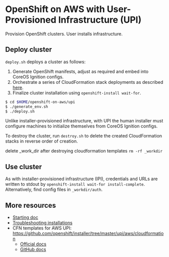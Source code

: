# OpenShift on AWS with User-Provisioned Infrastructure (UPI)

Provision OpenShift clusters. User installs infrastructure.

## Deploy cluster

`deploy.sh` deploys a cluster as follows:

1. Generate OpenShift manifests, adjust as required and embed into CoreOS Ignition configs.
2. Orchestrate a series of CloudFormation stack deployments as described
   [here](https://github.com/openshift/installer/tree/master/upi/aws/cloudformation).
3. Finalize cluster installation using `openshift-install wait-for`.

```bash
$ cd $HOME/openshift-on-aws/upi
$ ./generate_env.sh  
$ ./deploy.sh
```

Unlike installer-provisioned infrastructure, with UPI the human installer must
configure machines to initialize themselves from CoreOS Ignition configs.

To destroy the cluster, run `destroy.sh` to delete the created CloudFormation
stacks in reverse order of creation.

delete _work_dir after destroying cloudformation templates `rm -rf _workdir`

## Use cluster

As with installer-provisioned infrastructure (IPI), credentials and URLs are
written to stdout by `openshift-install wait-for install-complete`.
Alternatively, find config files in `_workdir/auth`.

## More resources

- [Starting doc](https://docs.openshift.com/container-platform/4.13/installing/installing_aws/installing-aws-user-infra.html)
- [Troubleshooting installations](https://docs.openshift.com/container-platform/4.13/support/troubleshooting/troubleshooting-installations.html)
- CFN templates for AWS UPI: <https://github.com/openshift/installer/tree/master/upi/aws/cloudformation>
    - [Official docs](https://docs.openshift.com/container-platform/4.10/installing/installing_aws/installing-aws-user-infra.html#installation-cloudformation-vpc_installing-aws-user-infra)
    - [GitHub docs](https://github.com/openshift/installer/blob/master/docs/user/aws/install_upi.md)
